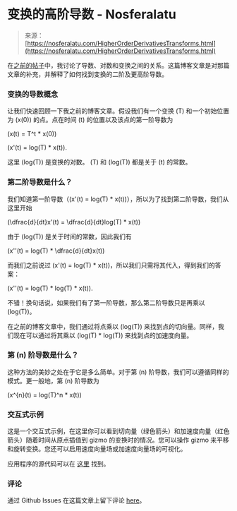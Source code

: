 <!--yml

类别：未分类

日期：2024-05-27 15:19:22

-->

# 变换的高阶导数 - Nosferalatu

> 来源：[https://nosferalatu.com/HigherOrderDerivativesTransforms.html](https://nosferalatu.com/HigherOrderDerivativesTransforms.html)

在[之前的帖子](DerivativesLogarithmsTransforms.html)中，我讨论了导数、对数和变换之间的关系。这篇博客文章是对那篇文章的补充，并解释了如何找到变换的二阶及更高阶导数。

### 变换的导数概念

让我们快速回顾一下我之前的博客文章。假设我们有一个变换 \(T\) 和一个初始位置为 \(x(0)\) 的点。点在时间 \(t\) 的位置以及该点的第一阶导数为

\(x(t) = T^t * x(0)\)

\(x'(t) = log(T) * x(t)\).

这里 \(log(T)\) 是变换的对数。 \(T\) 和 \(log(T)\) 都是关于 \(t\) 的常数。

### 第二阶导数是什么？

我们知道第一阶导数（\(x'(t) = log(T) * x(t)\)），所以为了找到第二阶导数，我们从这里开始

\(\dfrac{d}{dt}x'(t) = \dfrac{d}{dt}log(T) * x(t)\)

由于 \(log(T)\) 是关于时间的常数，因此我们有

\(x''(t) = log(T) * \dfrac{d}{dt}x(t)\)

而我们之前说过 \(x'(t) = log(T) * x(t)\)，所以我们只需将其代入，得到我们的答案：

\(x''(t) = log(T) * log(T) * x(t)\).

不错！换句话说，如果我们有了第一阶导数，那么第二阶导数只是再乘以 \(log(T)\)。

在之前的博客文章中，我们通过将点乘以 \(log(T)\) 来找到点的切向量。同样，我们现在可以通过将其乘以 \(log(T) * log(T)\) 来找到点的加速度向量。

### 第 \(n\) 阶导数是什么？

这种方法的美妙之处在于它是多么简单。对于第 \(n\) 阶导数，我们可以遵循同样的模式。更一般地，第 \(n\) 阶导数为

\(x^{n}(t) = log(T)^n * x(t)\)

### 交互式示例

这是一个交互式示例，在这里你可以看到切向量（绿色箭头）和加速度向量（红色箭头）随着时间从原点插值到 gizmo 的变换时的情况。您可以操作 gizmo 来平移和旋转变换。您还可以启用速度向量场或加速度向量场的可视化。

应用程序的源代码可以在 [这里](../../js/HigherOrderDerivativesOfTransforms_example.js) 找到。

### 评论

通过 Github Issues 在这篇文章上留下评论 [here](https://github.com/nosferalatu/nosferalatu.github.io/issues/2)。
